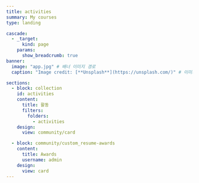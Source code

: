```yaml
---
title: activities
summary: My courses
type: landing

cascade:
  - _target:
      kind: page
    params:
      show_breadcrumb: true
banner:
  image: "app.jpg" # 배너 이미지 경로
  caption: "Image credit: [**Unsplash**](https://unsplash.com/)" # 이미지 출처 및 캡션

sections:
  - block: collection
    id: activities
    content:
      title: 활동
      filters:
        folders:
          - activities
    design:
      view: community/card

  - block: community/custom_resume-awards
    content:
      title: Awards
      username: admin
    design:
      view: card
---
```

